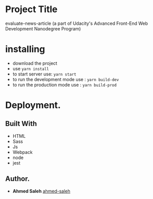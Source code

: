 # Project Title

evaluate-news-article (a part of Udacity's Advanced Front-End Web Development Nanodegree Program)

# installing

- download the project
- use `yarn install`
- to start server use: `yarn start`
- to run the development mode use : `yarn build-dev`
- to run the production mode use : `yarn build-prod`

# Deployment.

## Built With

- HTML
- Sass
- Js
- Webpack
- node
- jest

## Author.

- **Ahmed Saleh** [ahmed-saleh](https://github.com/ahmed-saleh98)
